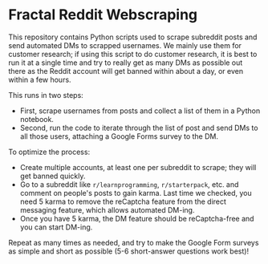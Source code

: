 # Fractal Reddit Webscraping

This repository contains Python scripts used to scrape subreddit posts and send automated DMs to scrapped usernames. We mainly use them for customer research; if using this script to do customer research, it is best to run it at a single time and try to really get as many DMs as possible out there as the Reddit account will get banned within about a day, or even within a few hours.

This runs in two steps:
  - First, scrape usernames from posts and collect a list of them in a Python notebook.
  - Second, run the code to iterate through the list of post and send DMs to all those users, attaching a Google Forms survey to the DM.

To optimize the process:
  - Create multiple accounts, at least one per subreddit to scrape; they will get banned quickly.
  - Go to a subreddit like `r/learnprogramming`, `r/starterpack`, etc. and comment on people's posts to gain karma. Last time we checked, you need 5 karma to remove the reCaptcha feature from the direct messaging feature, which allows automated DM-ing.
  - Once you have 5 karma, the DM feature should be reCaptcha-free and you can start DM-ing.
  
Repeat as many times as needed, and try to make the Google Form surveys as simple and short as possible (5-6 short-answer questions work best)!
